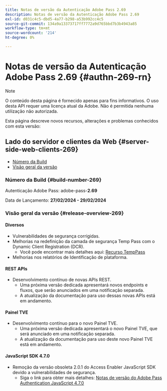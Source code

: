 ```yaml
---
title: Notas de versão da Autenticação Adobe Pass 2.69
description: Notas de versão da Autenticação Adobe Pass 2.69
exl-id: d031c4c5-dbd5-4a77-b298-a53b992cc4c5
source-git-commit: 134a9a13373717ff7772a9d765bbd7b3b4943a85
workflow-type: tm+mt
source-wordcount: '214'
ht-degree: 0%

---
```


# Notas de versão da Autenticação Adobe Pass 2.69 {#authn-269-rn}

>[!NOTE]
>
>O conteúdo desta página é fornecido apenas para fins informativos. O uso desta API requer uma licença atual da Adobe. Não é permitida nenhuma utilização não autorizada.

Esta página descreve novos recursos, alterações e problemas conhecidos com esta versão:

## Lado do servidor e clientes da Web {#server-side-web-clients-269}

* [Número da Build](#build-number-269)
* [Visão geral da versão](#release-overview-269)

### Número da Build {#build-number-269}

Autenticação Adobe Pass: adobe-pass-**2.69**

Data de Lançamento: **27/02/2024 - 29/02/2024**

### Visão geral da versão {#release-overview-269}

#### Diversos

* Vulnerabilidades de segurança corrigidas.
* Melhorias na redefinição da camada de segurança Temp Pass com o Dynamic Client Registration (DCR).
   * Você pode encontrar mais detalhes aqui: [Recurso TempPass](../integration-guide-programmers/features-premium/temporary-access/temp-pass-feature.md)
* Melhorias nos relatórios de Identificação de plataforma.

#### REST APIs

* Desenvolvimento contínuo de novas APIs REST.
   * Uma próxima versão dedicada apresentará novos endpoints e fluxos, que serão anunciados em uma notificação separada.
   * A atualização da documentação para uso dessas novas APIs está em andamento.

#### Painel TVE

* Desenvolvimento contínuo para o novo Painel TVE.
   * Uma próxima versão dedicada apresentará o novo Painel TVE, que será anunciado em uma notificação separada.
   * A atualização da documentação para uso deste novo Painel TVE está em andamento.

#### JavaScript SDK 4.7.0

* Remoção da versão obsoleta 2.0.1 do Access Enabler JavaScript SDK devido a vulnerabilidades de segurança.
   * Siga o link para obter mais detalhes: [Notas de versão do Adobe Pass Authentication JavaScript 4.7.0](authn-rn-javascript-470.md)
